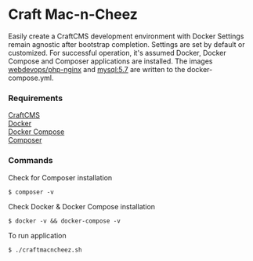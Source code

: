 # Craft Mac-n-Cheez
Easily create a CraftCMS development environment with Docker 
Settings remain agnostic after bootstrap completion. Settings are set by default or customized. For successful operation, it's assumed Docker, Docker Compose and Composer applications are installed. The images [webdevops/php-nginx](http://dockerfile.readthedocs.io/en/latest/content/DockerImages/dockerfiles/php-nginx.html) and [mysql:5.7](https://hub.docker.com/_/mysql) are written to the docker-compose.yml.  

### Requirements
[CraftCMS](https://www.craftcms.com)\
[Docker](https://www.docker.com)\
[Docker Compose](https://docs.docker.com/compose)\
[Composer](https://getcomposer.org/)

### Commands
Check for Composer installation
```
$ composer -v
```
Check Docker & Docker Compose installation
```
$ docker -v && docker-compose -v
```
To run application 
```
$ ./craftmacncheez.sh
```

